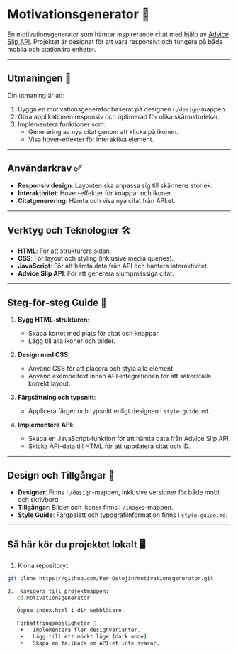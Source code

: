 # Motivationsgenerator 🌟

En motivationsgenerator som hämtar inspirerande citat med hjälp av
[Advice Slip API](https://api.adviceslip.com). Projektet är designat för att
vara responsivt och fungera på både mobila och stationära enheter.

---

## Utmaningen 🐺

Din utmaning är att:

1. Bygga en motivationsgenerator baserat på designen i `/design`-mappen.
2. Göra applikationen responsiv och optimerad för olika skärmstorlekar.
3. Implementera funktioner som:
   - Generering av nya citat genom att klicka på ikonen.
   - Visa hover-effekter för interaktiva element.

---

## Användarkrav ✅

- **Responsiv design**: Layouten ska anpassa sig till skärmens storlek.
- **Interaktivitet**: Hover-effekter för knappar och ikoner.
- **Citatgenerering**: Hämta och visa nya citat från API:et.

---

## Verktyg och Teknologier 🛠️

- **HTML**: För att strukturera sidan.
- **CSS**: För layout och styling (inklusive media queries).
- **JavaScript**: För att hämta data från API och hantera interaktivitet.
- **Advice Slip API**: För att generera slumpmässiga citat.

---

## Steg-för-steg Guide 🌟

1. **Bygg HTML-strukturen**:

   - Skapa kortet med plats för citat och knappar.
   - Lägg till alla ikoner och bilder.

2. **Design med CSS**:

   - Använd CSS för att placera och styla alla element.
   - Använd exempeltext innan API-integrationen för att säkerställa korrekt
     layout.

3. **Färgsättning och typsnitt**:

   - Applicera färger och typsnitt enligt designen i `style-guide.md`.

4. **Implementera API**:
   - Skapa en JavaScript-funktion för att hämta data från Advice Slip API.
   - Skicka API-data till HTML för att uppdatera citat och ID.

---

## Design och Tillgångar 🎨

- **Designer**: Finns i `/design`-mappen, inklusive versioner för både mobil och skrivbord.
- **Tillgångar**: Bilder och ikoner finns i `/images`-mappen.
- **Style Guide**: Färgpalett och typografiinformation finns i `style-guide.md`.

---

## Så här kör du projektet lokalt 🖥️

1.	Klona repositoryt:
```bash
git clone https://github.com/Per-Ostojin/motivationsgenerator.git

2.	Navigera till projektmappen:
   cd motivationsgenerator

   Öppna index.html i din webbläsare.

   Förbättringsmöjligheter 🚀
    •	Implementera fler designvarianter.
    •	Lägg till ett mörkt läge (dark mode).
    •	Skapa en fallback om API:et inte svarar.
